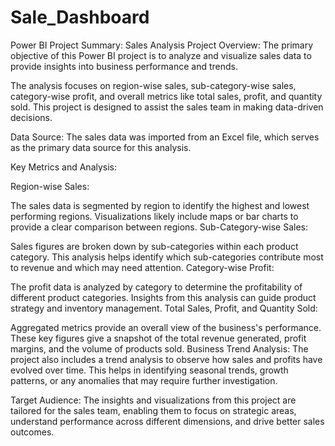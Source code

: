 # Sale_Dashboard
Power BI Project Summary: Sales Analysis Project Overview: The primary objective of this Power BI project is to analyze and visualize sales data to provide insights into business performance and trends. 

The analysis focuses on region-wise sales, sub-category-wise sales, category-wise profit, and overall metrics like total sales, profit, and quantity sold. This project is designed to assist the sales team in making data-driven decisions.

Data Source: The sales data was imported from an Excel file, which serves as the primary data source for this analysis.

Key Metrics and Analysis:

Region-wise Sales:

The sales data is segmented by region to identify the highest and lowest performing regions.
Visualizations likely include maps or bar charts to provide a clear comparison between regions.
Sub-Category-wise Sales:

Sales figures are broken down by sub-categories within each product category.
This analysis helps identify which sub-categories contribute most to revenue and which may need attention.
Category-wise Profit:

The profit data is analyzed by category to determine the profitability of different product categories.
Insights from this analysis can guide product strategy and inventory management.
Total Sales, Profit, and Quantity Sold:

Aggregated metrics provide an overall view of the business's performance.
These key figures give a snapshot of the total revenue generated, profit margins, and the volume of products sold.
Business Trend Analysis: The project also includes a trend analysis to observe how sales and profits have evolved over time. This helps in identifying seasonal trends, growth patterns, or any anomalies that may require further investigation.

Target Audience: The insights and visualizations from this project are tailored for the sales team, enabling them to focus on strategic areas, understand performance across different dimensions, and drive better sales outcomes.
